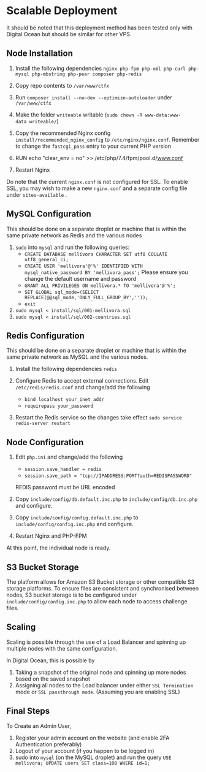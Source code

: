 # Scalable Deployment

It should be noted that this deployment method has been tested only with Digital Ocean but should be similar for other VPS. 

## Node Installation 


1) Install the following dependencies `nginx php-fpm php-xml php-curl php-mysql php-mbstring php-pear composer php-redis`

2) Copy repo contents to `/var/www/ctfx`
3) Run `composer install --no-dev --optimize-autoloader` under `/var/www/ctfx`
4) Make the folder `writeable` writable (`sudo chown -R www-data:www-data writeable/`)
5) Copy the recommended Nginx config `install/recommended_nginx_config` to `/etc/nginx/nginx.conf`. Remember to change the `fastcgi_pass` entry to your current PHP version
6) RUN echo "clear_env = no" >> /etc/php/7.4/fpm/pool.d/www.conf
7) Restart Nginx

Do note that the current `nginx.conf` is not configured for SSL. To enable SSL, you may wish to make a new `nginx.conf` and a separate config file under `sites-available` . 

## MySQL Configuration

This should be done on a separate droplet or machine that is within the same private network as Redis and the various nodes

1) `sudo` into `mysql` and run the following queries:
   - `CREATE DATABASE mellivora CHARACTER SET utf8 COLLATE utf8_general_ci;`
   - `CREATE USER 'mellivora'@'%' IDENTIFIED WITH mysql_native_password BY 'mellivora_pass';` Please ensure you change the default username and password
   - `GRANT ALL PRIVILEGES ON mellivora.* TO 'mellivora'@'%';  `
   - `SET GLOBAL sql_mode=(SELECT REPLACE(@@sql_mode,'ONLY_FULL_GROUP_BY',''));`
   - `exit`
2) `sudo mysql < install/sql/001-mellivora.sql`
3) `sudo mysql < install/sql/002-countries.sql`

## Redis Configuration

This should be done on a separate droplet or machine that is within the same private network as MySQL and the various nodes. 


1) Install the following dependencies `redis`

2) Configure Redis to accept external connections. Edit `/etc/redis/redis.conf` and change/add the following
   - `bind localhost your_inet_addr`
   - `requirepass your_password`
3) Restart the Redis service so the changes take effect `sudo service redis-server restart`

## Node Configuration

1) Edit `php.ini` and change/add the following
   - `session.save_handler = redis`
   - `session.save_path = "tcp://IPADDRESS:PORT?auth=REDISPASSWORD"`

   REDIS password must be URL encoded

2) Copy `include/config/db.default.inc.php` to `include/config/db.inc.php` and configure. 
3) Copy `include/config/config.default.inc.php` to `include/config/config.inc.php` and configure. 
4) Restart Nginx and PHP-FPM

At this point, the individual node is ready. 

## S3 Bucket Storage

The platform allows for Amazon S3 Bucket storage or other compatible S3 storage platforms. To ensure files are consistent and synchronised between nodes, S3 bucket storage is to be configured under `include/config/config.inc.php` to allow each node to access challenge files. 

## Scaling

Scaling is possible through the use of a Load Balancer and spinning up multiple nodes with the same configuration. 

In Digital Ocean, this is possible by

1) Taking a snapshot of the original node and spinning up more nodes based on the saved snapshot
2) Assigning all nodes to the Load balancer under either `SSL Termination` mode or `SSL passthrough mode`. (Assuming you are enabling SSL)

## Final Steps

To Create an Admin User, 

1) Register your admin account on the website (and enable 2FA Authentication preferably)
2) Logout of your account (if you happen to be logged in)
3) sudo into `mysql` (on the MySQL droplet) and run the query `USE mellivora; UPDATE users SET class=100 WHERE id=1;`



